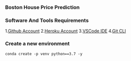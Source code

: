 ### Boston House Price Prediction

### Software And Tools Requirements

1.[Github Account](https://github.com) 2.[Heroku Account](https://heroku.com) 3.[VSCode IDE](https://code.visualstudio.com/) 4.[Git CLI](https://git-scm.com/book/en/v2/Getting-Started-The-Command-Line)

### Create a new environment

```
conda create -p venv python==3.7 -y
```
